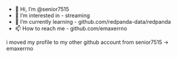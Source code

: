 - 👋 Hi, I’m @senior7515
- 👀 I’m interested in - streaming
- 🌱 I’m currently learning - github.com/redpanda-data/redpanda
- 📫 How to reach me - github.com/emaxerrno

i moved my profile to my other github account from senior7515 -> emaxerrno
